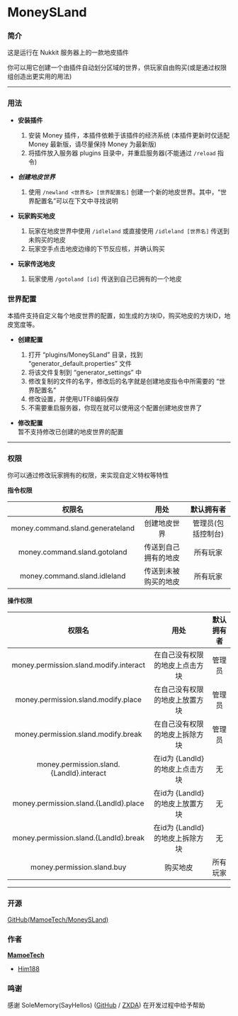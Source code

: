 # MoneySLand

### 简介

这是运行在 Nukkit 服务器上的一款地皮插件

你可以用它创建一个由插件自动划分区域的世界，供玩家自由购买(或是通过权限组创造出更实用的用法)

--------

### 用法

- **安装插件**
  1. 安装 Money 插件，本插件依赖于该插件的经济系统 (本插件更新时仅适配 Money
     最新版，请尽量保持 Money 为最新版)
  2. 将插件放入服务器 plugins 目录中，并重启服务器(不能通过 `/reload` 指令)

- _**创建地皮世界**_
  1. 使用 `/newland <世界名> [世界配置名]`
     创建一个新的地皮世界。其中，“世界配置名”可以在下文中寻找说明

- **玩家购买地皮**
  1. 玩家在地皮世界中使用 `/idleland` 或直接使用 `/idleland [世界名]`
     传送到未购买的地皮
  2. 玩家空手点击地皮边缘的下节反应核，并确认购买

- **玩家传送地皮**
  1. 玩家使用 `/gotoland [id]` 传送到自己已拥有的一个地皮

### 世界配置

本插件支持自定义每个地皮世界的配置，如生成的方块ID，购买地皮的方块ID，地皮宽度等。

- **创建配置**
  1. 打开 “plugins/MoneySLand” 目录，找到 “generator_default.properties”
     文件
  2. 将该文件复制到 “generator_settings” 中
  3. 修改复制的文件的名字，修改后的名字就是创建地皮指令中所需要的 “世界配置名”
  4. 修改设置，并使用UTF8编码保存
  5. 不需要重启服务器，你现在就可以使用这个配置创建地皮世界了

- **修改配置**  
  暂不支持修改已创建的地皮世界的配置

--------

### 权限

你可以通过修改玩家拥有的权限，来实现自定义特权等特性

**指令权限**

|              权限名               |       用处        |    默认拥有者    |
|:--------------------------------:|:----------------:|:---------------:|
| money.command.sland.generateland |    创建地皮世界    | 管理员(包括控制台) |
|   money.command.sland.gotoland   | 传送到自己拥有的地皮 |     所有玩家     |
|   money.command.sland.idleland   | 传送到未被购买的地皮 |     所有玩家     |

**操作权限**

|                  权限名                   |             用处              | 默认拥有者 |
|:----------------------------------------:|:----------------------------:|:---------:|
|   money.permission.sland.modify.interact    |  在自己没有权限的地皮上点击方块   |   管理员   |
|   money.permission.sland.modify.place    |  在自己没有权限的地皮上放置方块   |   管理员   |
|   money.permission.sland.modify.break    |  在自己没有权限的地皮上拆除方块   |   管理员   |
| money.permission.sland.{LandId}.interact | 在id为 {LandId} 的地皮上点击方块 |    无     |
|  money.permission.sland.{LandId}.place   | 在id为 {LandId} 的地皮上放置方块 |    无     |
|  money.permission.sland.{LandId}.break   | 在id为 {LandId} 的地皮上拆除方块 |    无     |
|        money.permission.sland.buy        |           购买地皮            |  所有玩家  |

--------

### 开源

[GitHub(MamoeTech/MoneySLand)](https://github.com/MamoeTech/MoneySLand)

### 作者

[**MamoeTech**](https://github.com/MamoeTech/)
- [Him188](https://github.com/Him188)

### 鸣谢

感谢 SoleMemory(SayHellos) ([GitHub](https://github.com/SayHellos) /
[ZXDA](https://pl.zxda.net/user/11495.html)) 在开发过程中给予帮助
